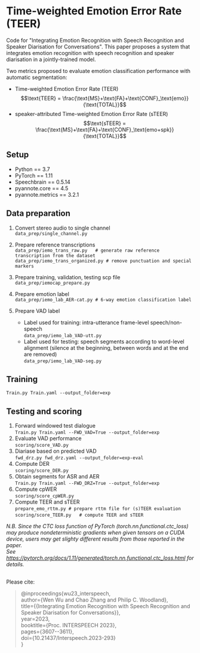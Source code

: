 # Time-weighted Emotion Error Rate (TEER)  
Code for "Integrating Emotion Recognition with Speech Recognition and Speaker Diarisation for Conversations". 
This paper proposes a system that integrates emotion recognition with speech recognition and speaker diarisation in a jointly-trained model.  

Two metrics proposed to evaluate emotion classification performance with automatic segmentation:  
  - Time-weighted Emotion Error Rate (TEER)  
    $$\text{TEER} = \frac{\text{MS}+\text{FA}+\text{CONF}_\text{emo}}{\text{TOTAL}}$$
  - speaker-attributed Time-weighted Emotion Error Rate (sTEER) 
    $$\text{sTEER} = \frac{\text{MS}+\text{FA}+\text{CONF}_\text{emo+spk}}{\text{TOTAL}}$$
    
## Setup
- Python == 3.7
- PyTorch == 1.11
- Speechbrain == 0.5.14
- pyannote.core == 4.5
- pyannote.metrics == 3.2.1 

## Data preparation
1. Convert stereo audio to single channel  
  `data_prep/single_channel.py`  

2. Prepare reference transcriptions   
    `data_prep/iemo_trans_raw.py   # generate raw reference transcription from the dataset`  
    `data_prep/iemo_trans_organized.py # remove punctuation and special markers`  

3. Prepare training, validation, testing scp file  
    `data_prep/iemocap_prepare.py`  

4. Prepare emotion label  
    `data_prep/iemo_lab_AER-cat.py # 6-way emotion classification label`  

5. Prepare VAD label  
    - Label used for training: intra-utterance frame-level speech/non-speech    
    `data_prep/iemo_lab_VAD-utt.py`  
    - Label used for testing: speech segments according to word-level alignment (silence at the beginning, between words and at the end are removed)  
    `data_prep/iemo_lab_VAD-seg.py`  

## Training
`Train.py Train.yaml --output_folder=exp`

## Testing and scoring
1. Forward windowed test dialogue  
   `Train.py Train.yaml --FWD_VAD=True --output_folder=exp`    
2. Evaluate VAD performance     
 `scoring/score_VAD.py`   
3. Diariase based on predicted VAD  
 `fwd_drz.py fwd_drz.yaml --output_folder=exp-eval `  
4. Compute DER   
  `scoring/score_DER.py`   
5. Obtain segments for ASR and AER  
  `Train.py Train.yaml --FWD_DRZ=True --output_folder=exp`  
6. Compute cpWER  
   `scoring/score_cpWER.py`   
7. Compute TEER and sTEER  
 `prepare_emo_rttm.py # prepare rttm file for (s)TEER evaluation`  
 `scoring/score_TEER.py   # compute TEER and sTEER`  

*N.B. Since the CTC loss function of PyTorch (torch.nn.functional.ctc_loss) may produce nondeterministic gradients when given tensors on a CUDA device, users may get slighty different results from those reported in the paper.   
See https://pytorch.org/docs/1.11/generated/torch.nn.functional.ctc_loss.html for details.*

##
Please cite:  
> @inproceedings{wu23_interspeech,  
  author={Wen Wu and Chao Zhang and Philip C. Woodland},  
  title={{Integrating Emotion Recognition with Speech Recognition and Speaker Diarisation for Conversations}},  
  year=2023,  
  booktitle={Proc. INTERSPEECH 2023},  
  pages={3607--3611},  
  doi={10.21437/Interspeech.2023-293}  
}   
